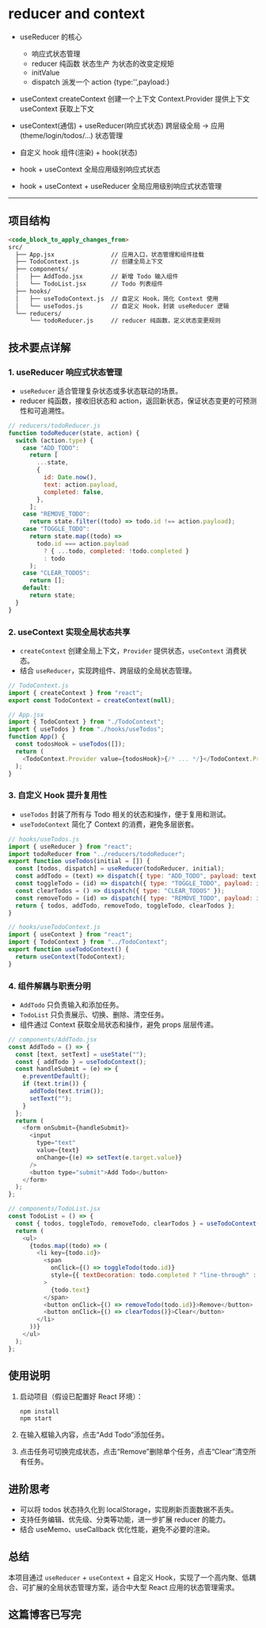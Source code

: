 # reducer and context

- useReducer 的核心
  - 响应式状态管理
  - reducer 纯函数 状态生产 为状态的改变定规矩
  - initValue
  - dispatch 派发一个 action
    {type:'',payload:}
- useContext
  createContext 创建一个上下文
  Context.Provider 提供上下文
  useContext 获取上下文

- useContext(通信) + useReducer(响应式状态)
  跨层级全局 -> 应用(theme/login/todos/...) 状态管理

- 自定义 hook
  组件(渲染) + hook(状态)
- hook + useContext
  全局应用级别响应式状态
- hook + useContext + useReducer
  全局应用级别响应式状态管理

---

## 项目结构

```md
<code_block_to_apply_changes_from>
src/
  ├── App.jsx                // 应用入口，状态管理和组件挂载
  ├── TodoContext.js         // 创建全局上下文
  ├── components/
  │   ├── AddTodo.jsx        // 新增 Todo 输入组件
  │   └── TodoList.jsx       // Todo 列表组件
  ├── hooks/
  │   ├── useTodoContext.js  // 自定义 Hook，简化 Context 使用
  │   └── useTodos.js        // 自定义 Hook，封装 useReducer 逻辑
  └── reducers/
      └── todoReducer.js     // reducer 纯函数，定义状态变更规则
```

## 技术要点详解

### 1. useReducer 响应式状态管理

- `useReducer` 适合管理复杂状态或多状态联动的场景。
- reducer 纯函数，接收旧状态和 action，返回新状态，保证状态变更的可预测性和可追溯性。

```js
// reducers/todoReducer.js
function todoReducer(state, action) {
  switch (action.type) {
    case "ADD_TODO":
      return [
        ...state,
        {
          id: Date.now(),
          text: action.payload,
          completed: false,
        },
      ];
    case "REMOVE_TODO":
      return state.filter((todo) => todo.id !== action.payload);
    case "TOGGLE_TODO":
      return state.map((todo) =>
        todo.id === action.payload
          ? { ...todo, completed: !todo.completed }
          : todo
      );
    case "CLEAR_TODOS":
      return [];
    default:
      return state;
  }
}
```

### 2. useContext 实现全局状态共享

- `createContext` 创建全局上下文，`Provider` 提供状态，`useContext` 消费状态。
- 结合 `useReducer`，实现跨组件、跨层级的全局状态管理。

```js
// TodoContext.js
import { createContext } from "react";
export const TodoContext = createContext(null);
```

```js
// App.jsx
import { TodoContext } from "./TodoContext";
import { useTodos } from "./hooks/useTodos";
function App() {
  const todosHook = useTodos([]);
  return (
    <TodoContext.Provider value={todosHook}>{/* ... */}</TodoContext.Provider>
  );
}
```

### 3. 自定义 Hook 提升复用性

- `useTodos` 封装了所有与 Todo 相关的状态和操作，便于复用和测试。
- `useTodoContext` 简化了 Context 的消费，避免多层嵌套。

```js
// hooks/useTodos.js
import { useReducer } from "react";
import todoReducer from "../reducers/todoReducer";
export function useTodos(initial = []) {
  const [todos, dispatch] = useReducer(todoReducer, initial);
  const addTodo = (text) => dispatch({ type: "ADD_TODO", payload: text });
  const toggleTodo = (id) => dispatch({ type: "TOGGLE_TODO", payload: id });
  const clearTodos = () => dispatch({ type: "CLEAR_TODOS" });
  const removeTodo = (id) => dispatch({ type: "REMOVE_TODO", payload: id });
  return { todos, addTodo, removeTodo, toggleTodo, clearTodos };
}
```

```js
// hooks/useTodoContext.js
import { useContext } from "react";
import { TodoContext } from "../TodoContext";
export function useTodoContext() {
  return useContext(TodoContext);
}
```

### 4. 组件解耦与职责分明

- `AddTodo` 只负责输入和添加任务。
- `TodoList` 只负责展示、切换、删除、清空任务。
- 组件通过 Context 获取全局状态和操作，避免 props 层层传递。

```js
// components/AddTodo.jsx
const AddTodo = () => {
  const [text, setText] = useState("");
  const { addTodo } = useTodoContext();
  const handleSubmit = (e) => {
    e.preventDefault();
    if (text.trim()) {
      addTodo(text.trim());
      setText("");
    }
  };
  return (
    <form onSubmit={handleSubmit}>
      <input
        type="text"
        value={text}
        onChange={(e) => setText(e.target.value)}
      />
      <button type="submit">Add Todo</button>
    </form>
  );
};
```

```js
// components/TodoList.jsx
const TodoList = () => {
  const { todos, toggleTodo, removeTodo, clearTodos } = useTodoContext();
  return (
    <ul>
      {todos.map((todo) => (
        <li key={todo.id}>
          <span
            onClick={() => toggleTodo(todo.id)}
            style={{ textDecoration: todo.completed ? "line-through" : "none" }}
          >
            {todo.text}
          </span>
          <button onClick={() => removeTodo(todo.id)}>Remove</button>
          <button onClick={() => clearTodos()}>Clear</button>
        </li>
      ))}
    </ul>
  );
};
```

## 使用说明

1. 启动项目（假设已配置好 React 环境）：

   ```bash
   npm install
   npm start
   ```

2. 在输入框输入内容，点击“Add Todo”添加任务。
3. 点击任务可切换完成状态，点击“Remove”删除单个任务，点击“Clear”清空所有任务。

## 进阶思考

- 可以将 todos 状态持久化到 localStorage，实现刷新页面数据不丢失。
- 支持任务编辑、优先级、分类等功能，进一步扩展 reducer 的能力。
- 结合 useMemo、useCallback 优化性能，避免不必要的渲染。

## 总结

本项目通过 `useReducer` + `useContext` + 自定义 Hook，实现了一个高内聚、低耦合、可扩展的全局状态管理方案，适合中大型 React 应用的状态管理需求。

## 这篇博客已写完
